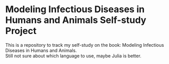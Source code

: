 # Modeling Infectious Diseases in Humans and Animals Self-study Project
This is a repository to track my self-study on the book: Modeling Infectious Diseases in Humans and Animals.\
Still not sure about which language to use, maybe Julia is better.
